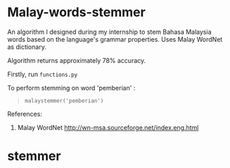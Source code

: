 # Malay-words-stemmer
An algorithm I designed during my internship to stem Bahasa Malaysia words based on the language's grammar properties. 
Uses Malay WordNet as dictionary.

Algorithm returns approximately 78% accuracy.

Firstly, run ```functions.py```

To perform stemming on word 'pemberian' :
> ``` malaystemmer('pemberian') ```


References:
1. Malay WordNet http://wn-msa.sourceforge.net/index.eng.html
# stemmer
